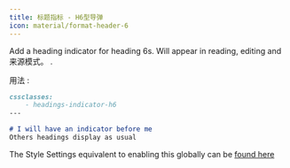 ```yaml
---
title: 标题指标 - H6型导弹
icon: material/format-header-6
---
```


Add a heading indicator for heading 6s. Will appear in reading, editing and
来源模式。
.

用法 :

```md
cssclasses:
    - headings-indicator-h6
---

# I will have an indicator before me
Others headings display as usual
```

The Style Settings equivalent to enabling this globally can be [found here](../../Style-Settings/Editor/Typography/headings/index.md#for-heading-6)

